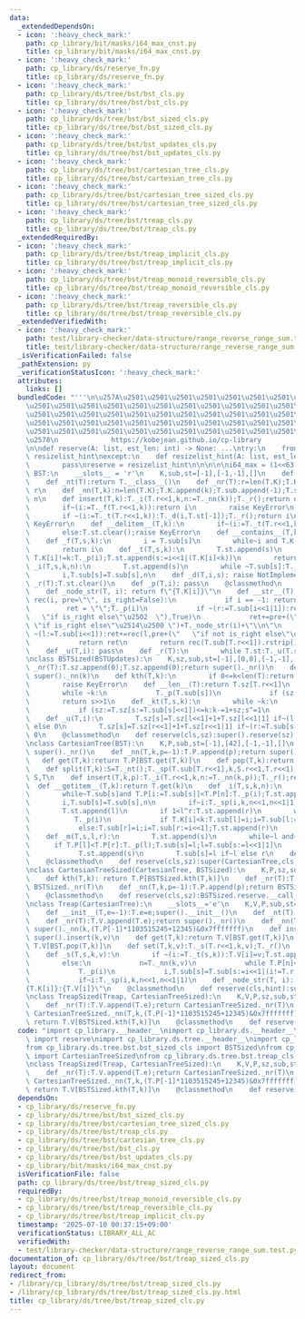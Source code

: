 ```yaml
---
data:
  _extendedDependsOn:
  - icon: ':heavy_check_mark:'
    path: cp_library/bit/masks/i64_max_cnst.py
    title: cp_library/bit/masks/i64_max_cnst.py
  - icon: ':heavy_check_mark:'
    path: cp_library/ds/reserve_fn.py
    title: cp_library/ds/reserve_fn.py
  - icon: ':heavy_check_mark:'
    path: cp_library/ds/tree/bst/bst_cls.py
    title: cp_library/ds/tree/bst/bst_cls.py
  - icon: ':heavy_check_mark:'
    path: cp_library/ds/tree/bst/bst_sized_cls.py
    title: cp_library/ds/tree/bst/bst_sized_cls.py
  - icon: ':heavy_check_mark:'
    path: cp_library/ds/tree/bst/bst_updates_cls.py
    title: cp_library/ds/tree/bst/bst_updates_cls.py
  - icon: ':heavy_check_mark:'
    path: cp_library/ds/tree/bst/cartesian_tree_cls.py
    title: cp_library/ds/tree/bst/cartesian_tree_cls.py
  - icon: ':heavy_check_mark:'
    path: cp_library/ds/tree/bst/cartesian_tree_sized_cls.py
    title: cp_library/ds/tree/bst/cartesian_tree_sized_cls.py
  - icon: ':heavy_check_mark:'
    path: cp_library/ds/tree/bst/treap_cls.py
    title: cp_library/ds/tree/bst/treap_cls.py
  _extendedRequiredBy:
  - icon: ':heavy_check_mark:'
    path: cp_library/ds/tree/bst/treap_implicit_cls.py
    title: cp_library/ds/tree/bst/treap_implicit_cls.py
  - icon: ':heavy_check_mark:'
    path: cp_library/ds/tree/bst/treap_monoid_reversible_cls.py
    title: cp_library/ds/tree/bst/treap_monoid_reversible_cls.py
  - icon: ':heavy_check_mark:'
    path: cp_library/ds/tree/bst/treap_reversible_cls.py
    title: cp_library/ds/tree/bst/treap_reversible_cls.py
  _extendedVerifiedWith:
  - icon: ':heavy_check_mark:'
    path: test/library-checker/data-structure/range_reverse_range_sum.test.py
    title: test/library-checker/data-structure/range_reverse_range_sum.test.py
  _isVerificationFailed: false
  _pathExtension: py
  _verificationStatusIcon: ':heavy_check_mark:'
  attributes:
    links: []
  bundledCode: "'''\n\u257A\u2501\u2501\u2501\u2501\u2501\u2501\u2501\u2501\u2501\u2501\
    \u2501\u2501\u2501\u2501\u2501\u2501\u2501\u2501\u2501\u2501\u2501\u2501\u2501\
    \u2501\u2501\u2501\u2501\u2501\u2501\u2501\u2501\u2501\u2501\u2501\u2501\u2501\
    \u2501\u2501\u2501\u2501\u2501\u2501\u2501\u2501\u2501\u2501\u2501\u2501\u2501\
    \u2501\u2501\u2501\u2501\u2501\u2501\u2501\u2501\u2501\u2501\u2501\u2501\u2501\
    \u2578\n             https://kobejean.github.io/cp-library               \n'''\n\
    \n\ndef reserve(A: list, est_len: int) -> None: ...\ntry:\n    from __pypy__ import\
    \ resizelist_hint\nexcept:\n    def resizelist_hint(A: list, est_len: int):\n\
    \        pass\nreserve = resizelist_hint\n\n\n\n\ni64_max = (1<<63)-1\n\nclass\
    \ BST:\n    __slots__ = 'r'\n    K,sub,st=[-1],[-1,-1],[]\n    def __init__(T):T.r=T._nr()\n\
    \    def _nt(T):return T.__class__()\n    def _nr(T):r=len(T.K);T.K.append(i64_max);T.sub.append(-1);T.sub.append(-1);return\
    \ r\n    def _nn(T,k):n=len(T.K);T.K.append(k);T.sub.append(-1);T.sub.append(-1);return\
    \ n\n    def insert(T,k):T._i(T.r<<1,k,n:=T._nn(k));T._r();return n\n    def get(T,k):\n\
    \        if~(i:=T._f(T.r<<1,k)):return i\n        raise KeyError\n    def pop(T,k):\n\
    \        if ~(i:=T._t(T.r<<1,k)):T._d(i,T.st[-1]);T._r();return i\n        else:T.st.clear();raise\
    \ KeyError\n    def __delitem__(T,k):\n        if~(i:=T._t(T.r<<1,k)):T._d(i,T.st[-1]);T._r()\n\
    \        else:T.st.clear();raise KeyError\n    def __contains__(T,k):return 0<=T._f(T.r<<1,k)\n\
    \    def _f(T,s,k):\n        i = T.sub[s]\n        while~i and T.K[i]!=k:T._p(i);i=T.sub[i<<1|(T.K[i]<k)]\n\
    \        return i\n    def _t(T,s,k):\n        T.st.append(s)\n        while~(i:=T.sub[s])and\
    \ T.K[i]!=k:T._p(i);T.st.append(s:=i<<1|(T.K[i]<k))\n        return i\n    def\
    \ _i(T,s,k,n):\n        T.st.append(s)\n        while ~T.sub[s]:T._p(i:=T.sub[s]);T.st.append(s:=i<<1|(T.K[i]<k))\n\
    \        i,T.sub[s]=T.sub[s],n\n    def _d(T,i,s): raise NotImplemented\n    def\
    \ _r(T):T.st.clear()\n    def _p(T,i): pass\n    @classmethod\n    def reserve(cls,sz):sz+=1;reserve(cls.K,sz);reserve(cls.sub,sz<<1);reserve(cls.st,sz.bit_length()<<1)\n\
    \    def _node_str(T, i): return f\"{T.K[i]}\"\n    def __str__(T):\n        def\
    \ rec(i, pre=\"\", is_right=False):\n            if i == -1: return \"\"\n   \
    \         ret = \"\";T._p(i)\n            if ~(r:=T.sub[i<<1|1]):ret+=rec(r,pre+(\"\
    \   \"if is_right else\"\u2502  \"),True)\n            ret+=pre+(\"\u250C\u2500\
    \ \"if is_right else\"\u2514\u2500 \")+T._node_str(i)+\"\\n\"\n            if\
    \ ~(l:=T.sub[i<<1]):ret+=rec(l,pre+(\"   \"if not is_right else\"\u2502  \"),False)\n\
    \            return ret\n        return rec(T.sub[T.r<<1]).rstrip()\n\nclass BSTUpdates(BST):\n\
    \    def _u(T,i): pass\n    def _r(T):\n        while T.st:T._u(T.st.pop()>>1)\n\
    \nclass BSTSized(BSTUpdates):\n    K,sz,sub,st=[-1],[0,0],[-1,-1],[]\n    def\
    \ _nr(T):T.sz.append(0);T.sz.append(0);return super()._nr()\n    def _nn(T,k):T.sz.append(0);T.sz.append(0);return\
    \ super()._nn(k)\n    def kth(T,k):\n        if 0<=k<len(T):return T._k(T.r<<1,k)\n\
    \        raise KeyError\n    def __len__(T):return T.sz[T.r<<1]\n    def _k(T,s,k):\n\
    \        while ~k:\n            T._p(T.sub[s])\n            if (sz:=T.sz[s:=T.sub[s]<<1])<=k:k-=1+sz;s^=1\n\
    \        return s>>1\n    def _kt(T,s,k):\n        while ~k:\n            T._p(T.sub[s]);T.st.append(s)\n\
    \            if (sz:=T.sz[s:=T.sub[s]<<1])<=k:k-=1+sz;s^=1\n        return s>>1\n\
    \    def _u(T,i):\n        T.sz[s]=T.sz[l<<1]+1+T.sz[l<<1|1] if~(l:=T.sub[s:=i<<1])\
    \ else 0\n        T.sz[s]=T.sz[r<<1]+1+T.sz[r<<1|1] if~(r:=T.sub[s:=i<<1|1]) else\
    \ 0\n    @classmethod\n    def reserve(cls,sz):super().reserve(sz);reserve(cls.sz,(sz+1)<<1)\n\
    \nclass CartesianTree(BST):\n    K,P,sub,st=[-1],[42],[-1,-1],[]\n    def _nr(T):T.P.append(-1);return\
    \ super()._nr()\n    def _nn(T,k,p=-1):T.P.append(p);return super()._nn(k)\n \
    \   def get(T,k):return T.P[BST.get(T,k)]\n    def pop(T,k):return T.P[BST.pop(T,k)]\n\
    \    def split(T,k):S=T._nt();T._sp(T.sub[T.r<<1],k,S.r<<1,T.r<<1);T._r();return\
    \ S,T\n    def insert(T,k,p):T._i(T.r<<1,k,n:=T._nn(k,p));T._r();return n\n  \
    \  def __getitem__(T,k):return T.get(k)\n    def _i(T,s,k,n):\n        T.st.append(s)\n\
    \        while~T.sub[s]and T.P[i:=T.sub[s]]<T.P[n]:T._p(i);T.st.append(s:=i<<1|(T.K[i]<k))\n\
    \        i,T.sub[s]=T.sub[s],n\n        if~i:T._sp(i,k,n<<1,n<<1|1)\n    def _sp(T,i,k,l,r):\n\
    \        T.st.append(l)\n        if 1<l^r:T.st.append(r)\n        while~i:\n \
    \           T._p(i)\n            if T.K[i]<k:T.sub[l]=i;i=T.sub[l:=i<<1|1];T.st.append(l)\n\
    \            else:T.sub[r]=i;i=T.sub[r:=i<<1];T.st.append(r)\n        T.sub[l]=T.sub[r]=-1\n\
    \    def _m(T,s,l,r):\n        T.st.append(s)\n        while~l and~r:\n      \
    \      if T.P[l]<T.P[r]:T._p(l);T.sub[s]=l;l=T.sub[s:=l<<1|1]\n            else:T._p(r);T.sub[s]=r;r=T.sub[s:=r<<1]\n\
    \            T.st.append(s)\n        T.sub[s]=l if~l else r\n    def _d(T,i,s):T._p(i);T._m(s,T.sub[i<<1],T.sub[i<<1|1])\n\
    \    @classmethod\n    def reserve(cls,sz):super(CartesianTree,cls).reserve(sz);reserve(cls.P,sz+1)\n\
    \nclass CartesianTreeSized(CartesianTree, BSTSized):\n    K,P,sz,sub,st=[-1],[42],[0,0],[-1,-1],[]\n\
    \    def kth(T,k): return T.P[BSTSized.kth(T,k)]\n    def _nr(T):T.P.append(-1);return\
    \ BSTSized._nr(T)\n    def _nn(T,k,p=-1):T.P.append(p);return BSTSized._nn(T,k)\n\
    \    @classmethod\n    def reserve(cls,sz):BSTSized.reserve.__call__(sz);reserve(cls.P,sz+1)\n\
    \nclass Treap(CartesianTree):\n    __slots__='e'\n    K,V,P,sub,st=[-1],[-1],[42],[-1,-1],[]\n\
    \    def __init__(T,e=-1):T.e=e;super().__init__()\n    def _nt(T):return T.__class__(T.e)\n\
    \    def _nr(T):T.V.append(T.e);return super()._nr()\n    def _nn(T,k,v):T.V.append(v);return\
    \ super()._nn(k,(T.P[-1]*1103515245+12345)&0x7fffffff)\n    def insert(T,k,v):return\
    \ super().insert(k,v)\n    def get(T,k):return T.V[BST.get(T,k)]\n    def pop(T,k):return\
    \ T.V[BST.pop(T,k)]\n    def set(T,k,v):T._s(T.r<<1,k,v);T._r()\n    def __setitem__(T,k,v):T.set(k,v)\n\
    \    def _s(T,s,k,v):\n        if ~(i:=T._t(s,k)):T.V[i]=v;T.st.append(i<<1)\n\
    \        else:\n            n=T._nn(k,v)\n            while T.P[n]<T.P[i:=T.st[-1]>>1]:T._p(T.st.pop())\n\
    \            T._p(i)\n            i,T.sub[s]=T.sub[s:=i<<1|(i!=T.r and T.K[i]<k)],n\n\
    \            if~i:T._sp(i,k,n<<1,n<<1|1)\n    def _node_str(T, i): return f\"\
    {T.K[i]}:{T.V[i]}\"\n    @classmethod\n    def reserve(cls,hint):super(Treap,cls).reserve(hint);reserve(cls.V,hint+1)\n\
    \nclass TreapSized(Treap, CartesianTreeSized):\n    K,V,P,sz,sub,st=[-1],[-1],[42],[0,0],[-1,-1],[]\n\
    \    def _nr(T):T.V.append(T.e);return CartesianTreeSized._nr(T)\n    def _nn(T,k,v):T.V.append(v);return\
    \ CartesianTreeSized._nn(T,k,(T.P[-1]*1103515245+12345)&0x7fffffff)\n    def kth(T,k):\
    \ return T.V[BSTSized.kth(T,k)]\n    @classmethod\n    def reserve(cls,sz):CartesianTreeSized.reserve.__call__(sz);reserve(cls.V,sz+1)\n"
  code: "import cp_library.__header__\nimport cp_library.ds.__header__\nfrom cp_library.ds.reserve_fn\
    \ import reserve\nimport cp_library.ds.tree.__header__\nimport cp_library.ds.tree.bst.__header__\n\
    from cp_library.ds.tree.bst.bst_sized_cls import BSTSized\nfrom cp_library.ds.tree.bst.cartesian_tree_sized_cls\
    \ import CartesianTreeSized\nfrom cp_library.ds.tree.bst.treap_cls import Treap\n\
    \nclass TreapSized(Treap, CartesianTreeSized):\n    K,V,P,sz,sub,st=[-1],[-1],[42],[0,0],[-1,-1],[]\n\
    \    def _nr(T):T.V.append(T.e);return CartesianTreeSized._nr(T)\n    def _nn(T,k,v):T.V.append(v);return\
    \ CartesianTreeSized._nn(T,k,(T.P[-1]*1103515245+12345)&0x7fffffff)\n    def kth(T,k):\
    \ return T.V[BSTSized.kth(T,k)]\n    @classmethod\n    def reserve(cls,sz):CartesianTreeSized.reserve.__call__(sz);reserve(cls.V,sz+1)"
  dependsOn:
  - cp_library/ds/reserve_fn.py
  - cp_library/ds/tree/bst/bst_sized_cls.py
  - cp_library/ds/tree/bst/cartesian_tree_sized_cls.py
  - cp_library/ds/tree/bst/treap_cls.py
  - cp_library/ds/tree/bst/cartesian_tree_cls.py
  - cp_library/ds/tree/bst/bst_cls.py
  - cp_library/ds/tree/bst/bst_updates_cls.py
  - cp_library/bit/masks/i64_max_cnst.py
  isVerificationFile: false
  path: cp_library/ds/tree/bst/treap_sized_cls.py
  requiredBy:
  - cp_library/ds/tree/bst/treap_monoid_reversible_cls.py
  - cp_library/ds/tree/bst/treap_reversible_cls.py
  - cp_library/ds/tree/bst/treap_implicit_cls.py
  timestamp: '2025-07-10 00:37:15+09:00'
  verificationStatus: LIBRARY_ALL_AC
  verifiedWith:
  - test/library-checker/data-structure/range_reverse_range_sum.test.py
documentation_of: cp_library/ds/tree/bst/treap_sized_cls.py
layout: document
redirect_from:
- /library/cp_library/ds/tree/bst/treap_sized_cls.py
- /library/cp_library/ds/tree/bst/treap_sized_cls.py.html
title: cp_library/ds/tree/bst/treap_sized_cls.py
---
```

